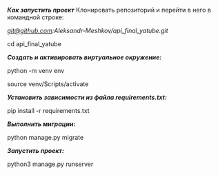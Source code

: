 ***Как запустить проект***
Клонировать репозиторий и перейти в него в командной строке:

*git@github.com:Aleksandr-Meshkov/api_final_yatube.git*

cd api_final_yatube

***Cоздать и активировать виртуальное окружение:***

python -m venv env

source venv/Scripts/activate

***Установить зависимости из файла requirements.txt:***

pip install -r requirements.txt

***Выполнить миграции:***

python manage.py migrate

***Запустить проект:***

python3 manage.py runserver
